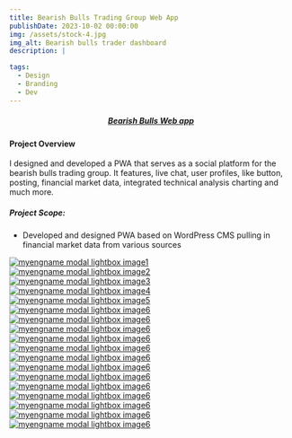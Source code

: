 ```yaml
---
title: Bearish Bulls Trading Group Web App
publishDate: 2023-10-02 00:00:00
img: /assets/stock-4.jpg
img_alt: Bearish bulls trader dashboard
description: |

tags:
  - Design
  - Branding
  - Dev
---
```


##### <div><center><a class="highlight highlight-bb content-center" href="https://bearishbulls.tempurl.host/">Bearish Bulls Web app</a></center></div>

#### Project Overview

I designed and developed a PWA that serves as a social platform for the bearish bulls trading group. It features, live chat, user profiles, like button, posting, financial market data, integrated technical analysis charting and much more.

##### Project Scope:

- Developed and designed PWA based on WordPress CMS pulling in financial market data from various sources

<script type="module" src="../../../scripts/fslightbox.js"></script>

<div class="container mx-auto space-y- lg:space-y-0 lg:gap-3 lg:grid lg:grid-cols-4">
  <div class="w-full rounded hover:opacity-50">
      <a data-fslightbox href="https://i.imgur.com/5EwUvvZ.png"><img src="/assets/app_screens/bbapp1.png" alt="myengname modal lightbox image1"></a>
  </div>
  <div class="w-full rounded hover:opacity-50">
      <a data-fslightbox href="https://i.imgur.com/AkZZROQ.png"><img src="/assets/app_screens/bbapp2.png" alt="myengname modal lightbox image2"></a>
  </div>
  <div class="w-full rounded hover:opacity-50">
      <a data-fslightbox href="https://i.imgur.com/1i6U4JI.png"><img src="/assets/app_screens/bbapp3.png" alt="myengname modal lightbox image3"></a>
  </div>
  <div class="w-full rounded hover:opacity-50">
      <a data-fslightbox href="https://i.imgur.com/DEVf4W9.png"><img src="/assets/app_screens/bbapp4.png" alt="myengname modal lightbox image4"></a>
  </div>
  <div class="w-full rounded hover:opacity-50">
      <a data-fslightbox href="https://i.imgur.com/gA0hW7Q.png"><img src="/assets/app_screens/bbapp6.png" alt="myengname modal lightbox image5"></a>
  </div>
  <div class="w-full rounded hover:opacity-50">
      <a data-fslightbox href="https://i.imgur.com/4yPzKaE.png"><img src="/assets/app_screens/bbapp7.png" alt="myengname modal lightbox image6"></a>
  </div>
  <div class="w-full rounded hover:opacity-50">
      <a data-fslightbox href="https://i.imgur.com/Gp3NRgB.png"><img src="/assets/app_screens/bbapp9.png" alt="myengname modal lightbox image6"></a>
  </div>
  <div class="w-full rounded hover:opacity-50">
      <a data-fslightbox href="https://i.imgur.com/RRRuDR8.png"><img src="/assets/app_screens/bbapp10.png" alt="myengname modal lightbox image6"></a>
  </div>
  <div class="w-full rounded hover:opacity-50">
      <a data-fslightbox href="https://i.imgur.com/88DIWax.png"><img src="/assets/app_screens/bbapp11.png" alt="myengname modal lightbox image6"></a>
  </div>
  <div class="w-full rounded hover:opacity-50">
      <a data-fslightbox href="https://i.imgur.com/CnvqOFH.png"><img src="/assets/app_screens/bbapp14.png" alt="myengname modal lightbox image6"></a>
  </div>
  <div class="w-full rounded hover:opacity-50">
      <a data-fslightbox href="https://i.imgur.com/VFJg8KN.png"><img src="/assets/app_screens/bbapp16.png" alt="myengname modal lightbox image6"></a>
  </div>
  <div class="w-full rounded hover:opacity-50">
      <a data-fslightbox href="https://i.imgur.com/6VKHPZp.png"><img src="/assets/app_screens/bbapp17.png" alt="myengname modal lightbox image6"></a>
  </div>
</div>
<div class="container mx-auto space-y-2 lg:space-y-0 lg:gap-2 lg:grid lg:grid-cols-2">
  <div class="w-full rounded hover:opacity-50">
    <a data-fslightbox href="https://i.imgur.com/qSe67Ii.png"><img src="/assets/portfolio/bbnet2.webp" alt="myengname modal lightbox image6"></a>
  </div>
  <div class="w-full rounded hover:opacity-50">
    <a data-fslightbox href="https://i.imgur.com/lDFRxvL.png"><img src="/assets/portfolio/bbnet3.webp" alt="myengname modal lightbox image6"></a>
  </div>
  <div class="w-full rounded hover:opacity-50">
    <a data-fslightbox href="https://i.imgur.com/Dv4HQ83.png"><img src="/assets/portfolio/bbnet4.webp" alt="myengname modal lightbox image6"></a>
  </div>
  <div class="w-full rounded hover:opacity-50">
    <a data-fslightbox href="https://i.imgur.com/31KYg2B.png"><img src="/assets/portfolio/bbnet7.webp" alt="myengname modal lightbox image6"></a>
  </div>
  <div class="w-full rounded hover:opacity-50">
    <a data-fslightbox href="https://i.imgur.com/1Rm1JhG.png"><img src="/assets/portfolio/bbnet9.webp" alt="myengname modal lightbox image6"></a>
  </div>
  <div class="w-full rounded hover:opacity-50">
    <a data-fslightbox href="https://i.imgur.com/OOqZ5ZO.png"><img src="/assets/portfolio/bbnet54.webp" alt="myengname modal lightbox image6"></a>
  </div>
</div>

